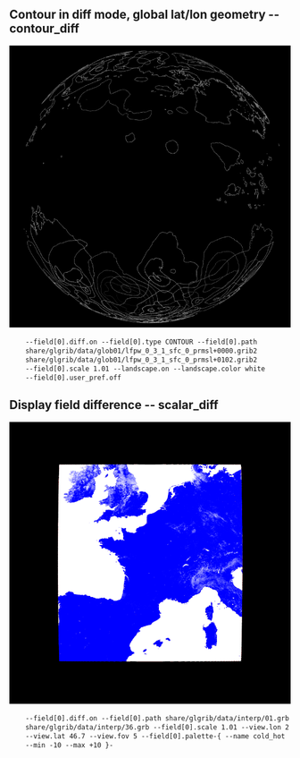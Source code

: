 ## Contour in diff mode, global lat/lon geometry -- contour_diff
![](share/glgrib/test/contour_diff/TEST_0000.png?raw=true)

```
    --field[0].diff.on --field[0].type CONTOUR --field[0].path 
    share/glgrib/data/glob01/lfpw_0_3_1_sfc_0_prmsl+0000.grib2 
    share/glgrib/data/glob01/lfpw_0_3_1_sfc_0_prmsl+0102.grib2 
    --field[0].scale 1.01 --landscape.on --landscape.color white 
    --field[0].user_pref.off 
```
## Display field difference -- scalar_diff
![](share/glgrib/test/scalar_diff/TEST_0000.png?raw=true)

```
    --field[0].diff.on --field[0].path share/glgrib/data/interp/01.grb 
    share/glgrib/data/interp/36.grb --field[0].scale 1.01 --view.lon 2 
    --view.lat 46.7 --view.fov 5 --field[0].palette-{ --name cold_hot 
    --min -10 --max +10 }- 
```
